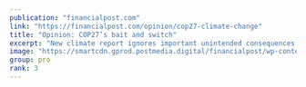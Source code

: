 ```yaml
---
publication: "financialpost.com"
link: "https://financialpost.com/opinion/cop27-climate-change"
title: "Opinion: COP27’s bait and switch"
excerpt: "New climate report ignores important unintended consequences that would inevitably affect Canada's economy and energy security. Read on."
image: "https://smartcdn.gprod.postmedia.digital/financialpost/wp-content/uploads/2022/11/no1122cop27.jpg"
group: pro
rank: 3
---
```

